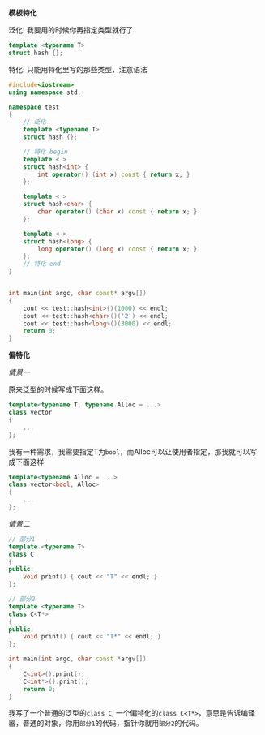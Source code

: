 

**模板特化**

泛化: 我要用的时候你再指定类型就行了

```cpp
template <typename T>
struct hash {};
```


特化: 只能用特化里写的那些类型，注意语法

```cpp
#include<iostream>
using namespace std;

namespace test
{
    // 泛化
    template <typename T>
    struct hash {};

    // 特化 begin
    template < >
    struct hash<int> {
        int operator() (int x) const { return x; }
    };

    template < >
    struct hash<char> {
        char operator() (char x) const { return x; }
    };

    template < >
    struct hash<long> {
        long operator() (long x) const { return x; }
    };
    // 特化 end
}


int main(int argc, char const* argv[])
{
    cout << test::hash<int>()(1000) << endl;
    cout << test::hash<char>()('2') << endl;
    cout << test::hash<long>()(3000) << endl;
    return 0;
}
```

**偏特化**

*情景一*

原来泛型的时候写成下面这样。

```cpp
template<typename T, typename Alloc = ...>
class vector
{
    ...
};
```

我有一种需求，我需要指定T为`bool`，而Alloc可以让使用者指定，那我就可以写成下面这样

```cpp
template<typename Alloc = ...>
class vector<bool, Alloc>
{
    ...
};
```

*情景二*

```cpp
// 部分1
template <typename T>
class C
{
public:
    void print() { cout << "T" << endl; }
};

// 部分2
template <typename T>
class C<T*>
{
public:
    void print() { cout << "T*" << endl; }
};

int main(int argc, char const *argv[])
{
    C<int>().print();
    C<int*>().print();
    return 0;
}
```

我写了一个普通的泛型的`class C`, 一个偏特化的`class C<T*>`，意思是告诉编译器，普通的对象，你用`部分1`的代码，指针你就用`部分2`的代码。

